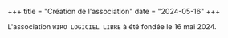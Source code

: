 +++
title = "Création de l'association"
date = "2024-05-16"
+++

L'association `WIRO LOGICIEL LIBRE` à été fondée le 16 mai 2024.

<!-- more -->
